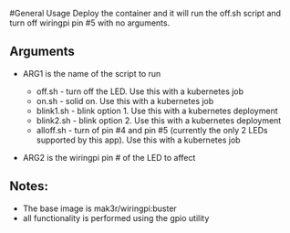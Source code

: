 #General Usage
Deploy the container and it will run the off.sh script and turn off wiringpi pin #5 with no arguments.

## Arguments
- ARG1 is the name of the script to run
    - off.sh - turn off the LED. Use this with a kubernetes job
    - on.sh - solid on. Use this with a kubernetes job
    - blink1.sh - blink option 1. Use this with a kubernetes deployment
    - blink2.sh - blink option 2. Use this with a kubernetes deployment
    - alloff.sh - turn of pin #4 and pin #5 (currently the only 2 LEDs supported by this app). Use this with a kubernetes job

- ARG2 is the wiringpi pin # of the LED to affect
 
## Notes:
- The base image is mak3r/wiringpi:buster
- all functionality is performed using the gpio utility
 
